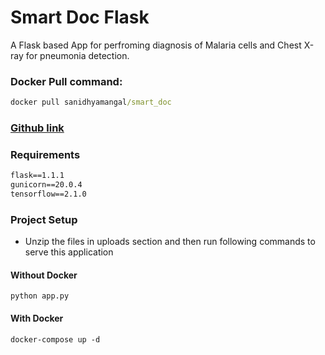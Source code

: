 # Smart Doc Flask
A Flask based App for perfroming diagnosis of Malaria cells and Chest X-ray for pneumonia detection. 

### Docker Pull command:
```cmd
docker pull sanidhyamangal/smart_doc
```

### [Github link](https://github.com/sanidhyamangal/smart_doc_flask)

### Requirements
```txt
flask==1.1.1
gunicorn==20.0.4
tensorflow==2.1.0
```

### Project Setup
* Unzip the files in uploads section and then run following commands to serve this application
#### Without Docker
```shell
python app.py 
```
#### With Docker
```shell
docker-compose up -d
```
